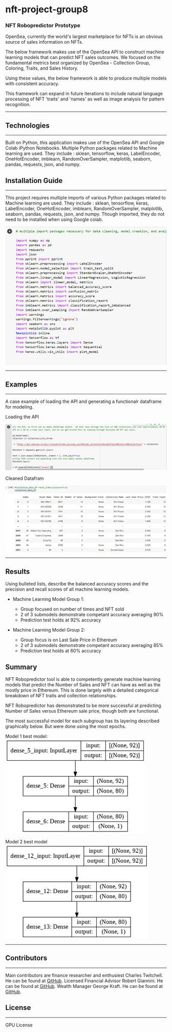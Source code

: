 # nft-project-group8
### NFT Robopredictor Prototype

OpenSea, currently the world's largest marketplace for NFTs is an obvious source of sales information on NFTs.

The below framework makes use of the OpenSea API to construct machine learning models that can predict NFT sales outcomes. We focused on the fundamental metrics best organized by OpenSea - Collection Group, Coloring, Traits, and Sales History.

Using these values, the below framework is able to produce multiple models with consistent accuracy.

This framework can expand in future iterations to include natural language processing of NFT 'traits' and 'names' as well as image analysis for pattern recognition.


---

## Technologies
---
Built on Python, this application makes use of the OpenSea API and Google Colab iPython Notebooks. Multiple Python packages related to Machine learning are used.  They include : sklean, tensorflow, keras, LabelEncoder, OneHotEncoder, imblearn, RandomOverSampler, matplotlib, seaborn, pandas, requests, json, and numpy.

## Installation Guide
---
This project requires multiple imports of various  Python packages related to Machine learning are used.  They include : sklean, tensorflow, keras, LabelEncoder, OneHotEncoder, imblearn, RandomOverSampler, matplotlib, seaborn, pandas, requests, json, and numpy.  Though imported, they do not need to be installed when using Google colab.

![Pre-rec Packages](images/imports.png)


---


## Examples
---
A case example of loading the API and generating a functionalr dataframe for modeling.

Loading the API

![API Call](images/apicall.png)

Cleaned Datafram

![Dataframe](images/dataframe.png)

---
## Results

Using bulleted lists, describe the balanced accuracy scores and the precision and recall scores of all machine learning models.

* Machine Learning Model Group 1:
  * Group focused on number of times and NFT sold
  * 2 of 3 submodels demonstrate competant accuracy averaging 90%
  * Prediction test holds at 92% accuracy
  

* Machine Learning Model Group 2:
  * Group focus is on Last Sale Price in Ethereum
  * 2 of 3 submodels demonstrate competant accuracy averaging 85%
  * Prediction test holds at 60% accuracy

## Summary

NFT Robopredictor tool is able to competently generate machine learning models that predict the Number of Sales and NFT can have as well as the mostly price in Ethereum.  This is done largely with a detailed categorical breakdown of NFT traits and collection relationships.

NFT Robopredictor has demonstrated to be more successful at predicting Number of Sales versus Ethereum sale price, though both are functional.

The most successful model for each subgroup has its layering described graphically below.  But were done using the most epochs.


Model 1 best model:
![Model 1 layers](images/model_plot_nn_A2.png)

Model 2 best model
![Model 2 layers](images/model_plot_mm_A2.png)

---

## Contributors
---
Main contributors are finance researcher and enthusiest Charles Twitchell.  He can be found at [GitHub](https://github.com/CharlesTwitchell).  Licensed Financial Advisor Robert Giannini.  He can be found at [GitHub](https://github.com/RJGiannini).  Wealth Manager George Kraft.  He can be found at [GitHub](https://github.com/georgekraft).  

## License
---
GPU License
